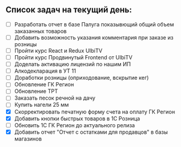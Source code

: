 ## Список задач на текущий день:

- [ ] Разработать отчет в базе Палуга показывющий общий объем заказанных товаров
- [ ] Добавить возможность указания комментария при заказе из розницы
- [ ] Пройти курс React и Redux UlbiTV
- [ ] Пройти курс Продвинутый Frontend от UlbiTV
- [ ] Доделать активацию лицензий по нашим ИП
- [ ] Алкодекларация в УТ 11
- [ ] Доработки розницы (оприходование, вскрытие кег)
- [ ] Обновление ГК Регион
- [ ] Обновление ТРТ
- [ ] Заказать песок речной на дачу
- [ ] Купить нагели 25 мм
- [x] Скорректировать печатную форму счета на оплату ГК Регион
- [x] Добавить кнопки быстрых товаров в 1С Розница
- [ ] Обновить 1С ГК Регион до актуального релиза
- [x] Добавить отчет "Отчет с остатками для продавцов" в базы магазинов
